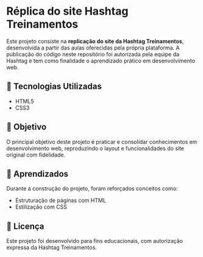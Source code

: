 # Réplica do site Hashtag Treinamentos
Este projeto consiste na **replicação do site da Hashtag Treinamentos**, desenvolvida a partir das aulas oferecidas pela própria plataforma. A publicação do código neste repositório foi autorizada pela equipe da Hashtag e tem como finalidade o aprendizado prático em desenvolvimento web.

## 🚀 Tecnologias Utilizadas
- HTML5  
- CSS3  

## 🎯 Objetivo
O principal objetivo deste projeto é praticar e consolidar conhecimentos em desenvolvimento web, reproduzindo o layout e funcionalidades do site original com fidelidade.

## 🧠 Aprendizados
Durante a construção do projeto, foram reforçados conceitos como:

- Estruturação de páginas com HTML  
- Estilização com CSS  

## 📄 Licença
Este projeto foi desenvolvido para fins educacionais, com autorização expressa da Hashtag Treinamentos.
